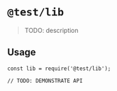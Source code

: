 # `@test/lib`

> TODO: description

## Usage

```
const lib = require('@test/lib');

// TODO: DEMONSTRATE API
```
